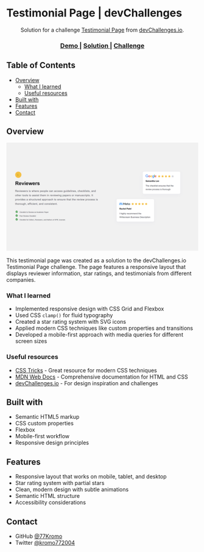 # Testimonial Page | devChallenges

<div align="center">
   Solution for a challenge <a href="https://devchallenges.io/challenge/testimonial-page" target="_blank">Testimonial Page</a> from <a href="http://devchallenges.io" target="_blank">devChallenges.io</a>.
</div>

<div align="center">
  <h3>
    <a href="https://testimonial-page-master.netlify.app/">
      Demo
    </a>
    <span> | </span>
    <a href="https://devchallenges.io/solution/52328">
      Solution
    </a>
    <span> | </span>
    <a href="https://devchallenges.io/challenge/testimonial-page">
      Challenge
    </a>
  </h3>
</div>

## Table of Contents

- [Overview](#overview)
  - [What I learned](#what-i-learned)
  - [Useful resources](#useful-resources)
- [Built with](#built-with)
- [Features](#features)
- [Contact](#contact)

## Overview

![Screenshot of the Testimonial Page](./assets/screenshot.png)

This testimonial page was created as a solution to the devChallenges.io Testimonial Page challenge. The page features a responsive layout that displays reviewer information, star ratings, and testimonials from different companies.

### What I learned

- Implemented responsive design with CSS Grid and Flexbox
- Used CSS `clamp()` for fluid typography
- Created a star rating system with SVG icons
- Applied modern CSS techniques like custom properties and transitions
- Developed a mobile-first approach with media queries for different screen sizes

### Useful resources

- [CSS Tricks](https://css-tricks.com/) - Great resource for modern CSS techniques
- [MDN Web Docs](https://developer.mozilla.org/) - Comprehensive documentation for HTML and CSS
- [devChallenges.io](https://devchallenges.io/) - For design inspiration and challenges

## Built with

- Semantic HTML5 markup
- CSS custom properties
- Flexbox
- Mobile-first workflow
- Responsive design principles

## Features

- Responsive layout that works on mobile, tablet, and desktop
- Star rating system with partial stars
- Clean, modern design with subtle animations
- Semantic HTML structure
- Accessibility considerations

## Contact

- GitHub [@77Kromo](https://github.com/77Kromo)
- Twitter [@kromo772004](https://x.com/kromo772004)